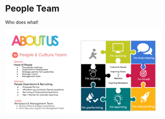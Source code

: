 # People Team

Who does what!

![People%20Team%204f63a7ce6033491dbd1d851fa4b308c1/Schermafbeelding_2020-01-16_om_16.37.09.png](People%20Team%204f63a7ce6033491dbd1d851fa4b308c1/Schermafbeelding_2020-01-16_om_16.37.09.png)